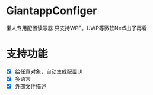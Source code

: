 # GiantappConfiger
懒人专用配置读写器
只支持WPF。UWP等微软Net5出了再看

# 支持功能
- [x] 给任意对象，自动生成配置UI
- [x] 多语言
- [x] 外部文件描述